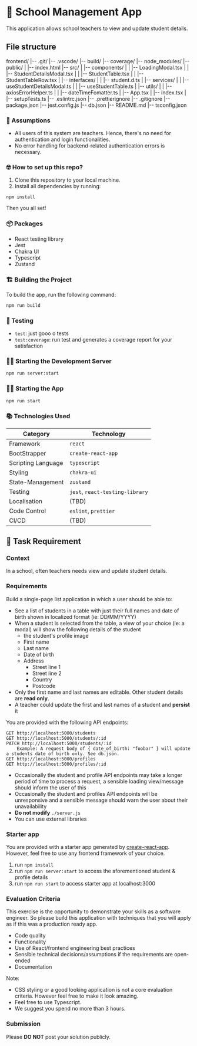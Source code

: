 # 🚀 School Management App

This application allows school teachers to view and update student details.

## File structure

frontend/
|-- .git/
|-- .vscode/
|-- build/
|-- coverage/
|-- node_modules/
|-- public/
| |-- index.html
|-- src/
| |-- components/
| | |-- LoadingModal.tsx
| | |-- StudentDetailsModal.tsx
| | |-- StudentTable.tsx
| | |-- StudentTableRow.tsx
| |-- interfaces/
| | |-- student.d.ts
| |-- services/
| | |-- useStudentDetailsModal.ts
| | |-- useStudentTable.ts
| |-- utils/
| | |-- axiosErrorHelper.ts
| | |-- dateTimeFomatter.ts
| |-- App.tsx
| |-- index.tsx
| |-- setupTests.ts
|-- .eslintrc.json
|-- .prettierignore
|-- .gitignore
|-- package.json
|-- jest.config.js
|-- db.json
|-- README.md
|-- tsconfig.json

### 🤔 Assumptions

- All users of this system are teachers. Hence, there's no need for authentication and login functionalities.
- No error handling for backend-related authentication errors is necessary.

### 🤓 How to set up this repo?

1. Clone this repository to your local machine.
2. Install all dependencies by running:

```
npm install
```

Then you all set!

### 📦 Packages

- React testing library
- Jest
- Chakra UI
- Typescript
- Zustand

### 🏗️ Building the Project

To build the app, run the following command:

```bash
npm run build
```

### 🧪 Testing

- `test`: just gooo o tests
- `test:coverage`: run test and generates a coverage report for your satisfaction

### 🧑‍💻 Starting the Development Server

```bash
npm run server:start
```

### 🧑‍💻 Starting the App

```bash
npm run start
```

### 📚 Technologies Used

| Category           | Technology                      |
| ------------------ | ------------------------------- |
| Framework          | `react`                         |
| BootStrapper       | `create-react-app`              |
| Scripting Language | `typescript`                    |
| Styling            | `chakra-ui`                     |
| State-Management   | `zustand`                       |
| Testing            | `jest`, `react-testing-library` |
| Localisation       | (TBD)                           |
| Code Control       | `eslint`, `prettier`            |
| CI/CD              | (TBD)                           |

## 📝 Task Requirement

### Context

In a school, often teachers needs view and update student details.

### Requirements

Build a single-page list application in which a user should be able to:

- See a list of students in a table with just their full names and date of birth shown in localized format (ie: DD/MM/YYYY)
- When a student is selected from the table, a view of your choice (ie: a modal) will show the following details of the student
  - the student's profile image
  - First name
  - Last name
  - Date of birth
  - Address
    - Street line 1
    - Street line 2
    - Country
    - Postcode
- Only the first name and last names are editable. Other student details are **read only**.
- A teacher could update the first and last names of a student and **persist** it

You are provided with the following API endpoints:

```
GET http://localhost:5000/students
GET http://localhost:5000/students/:id
PATCH http://localhost:5000/students/:id
    Example: A request body of { date_of_birth: "foobar" } will update a students date of birth only. See db.json.
GET http://localhost:5000/profiles
GET http://localhost:5000/profiles/:id

```

- Occasionally the student and profile API endpoints may take a longer period of time to process a request, a sensible loading view/message should inform the user of this
- Occasionally the student and profiles API endpoints will be unresponsive and a sensible message should warn the user about their unavailability
- **Do not modify** `./server.js`
- You can use external libraries

### Starter app

You are provided with a starter app generated by [create-react-app](https://reactjs.org/docs/create-a-new-react-app.html).
However, feel free to use any frontend framework of your choice.

1. run `npm install`
2. run `npm run server:start` to access the aforementioned student & profile details
3. run `npm run start` to access starter app at localhost:3000

### Evaluation Criteria

This exercise is the opportunity to demonstrate your skills as a software engineer. So please build this application with techniques that you will apply as if this was a production ready app.

- Code quality
- Functionality
- Use of React/frontend engineering best practices
- Sensible technical decisions/assumptions if the requirements are open-ended
- Documentation

Note:

- CSS styling or a good looking application is not a core evaluation criteria. However feel free to make it look amazing.
- Feel free to use Typescript.
- We suggest you spend no more than 3 hours.

### Submission

Please **DO NOT** post your solution publicly.

